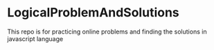 # LogicalProblemAndSolutions
This repo is for practicing online problems and finding the solutions in javascript language

